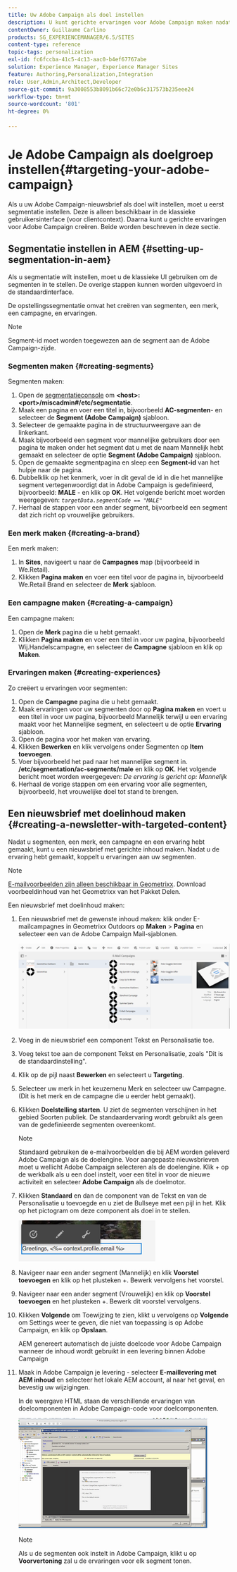 ```yaml
---
title: Uw Adobe Campaign als doel instellen
description: U kunt gerichte ervaringen voor Adobe Campaign maken nadat u segmentatie hebt ingesteld.
contentOwner: Guillaume Carlino
products: SG_EXPERIENCEMANAGER/6.5/SITES
content-type: reference
topic-tags: personalization
exl-id: fc6fccba-41c5-4c13-aac0-b4ef67767abe
solution: Experience Manager, Experience Manager Sites
feature: Authoring,Personalization,Integration
role: User,Admin,Architect,Developer
source-git-commit: 9a3008553b8091b66c72e0b6c317573b235eee24
workflow-type: tm+mt
source-wordcount: '801'
ht-degree: 0%

---
```


# Je Adobe Campaign als doelgroep instellen{#targeting-your-adobe-campaign}

Als u uw Adobe Campaign-nieuwsbrief als doel wilt instellen, moet u eerst segmentatie instellen. Deze is alleen beschikbaar in de klassieke gebruikersinterface (voor clientcontext). Daarna kunt u gerichte ervaringen voor Adobe Campaign creëren. Beide worden beschreven in deze sectie.

## Segmentatie instellen in AEM {#setting-up-segmentation-in-aem}

Als u segmentatie wilt instellen, moet u de klassieke UI gebruiken om de segmenten in te stellen. De overige stappen kunnen worden uitgevoerd in de standaardinterface.

De opstellingssegmentatie omvat het creëren van segmenten, een merk, een campagne, en ervaringen.

>[!NOTE]
>
>Segment-id moet worden toegewezen aan de segment aan de Adobe Campaign-zijde.

### Segmenten maken {#creating-segments}

Segmenten maken:

1. Open de [segmentatieconsole](http://localhost:4502/miscadmin#/etc/segmentation) om **&lt;host>:&lt;port>/miscadmin#/etc/segmentatie**.
1. Maak een pagina en voer een titel in, bijvoorbeeld **AC-segmenten**- en selecteer de **Segment (Adobe Campaign)** sjabloon.
1. Selecteer de gemaakte pagina in de structuurweergave aan de linkerkant.
1. Maak bijvoorbeeld een segment voor mannelijke gebruikers door een pagina te maken onder het segment dat u met de naam Mannelijk hebt gemaakt en selecteer de optie **Segment (Adobe Campaign)** sjabloon.
1. Open de gemaakte segmentpagina en sleep een **Segment-id** van het hulpje naar de pagina.
1. Dubbelklik op het kenmerk, voer in dit geval de id in die het mannelijke segment vertegenwoordigt dat in Adobe Campaign is gedefinieerd, bijvoorbeeld: **MALE** - en klik op **OK**. Het volgende bericht moet worden weergegeven: *`targetData.segmentCode == "MALE"`*
1. Herhaal de stappen voor een ander segment, bijvoorbeeld een segment dat zich richt op vrouwelijke gebruikers.

### Een merk maken {#creating-a-brand}

Een merk maken:

1. In **Sites**, navigeert u naar de **Campagnes** map (bijvoorbeeld in We.Retail).
1. Klikken **Pagina maken** en voer een titel voor de pagina in, bijvoorbeeld We.Retail Brand en selecteer de **Merk** sjabloon.

### Een campagne maken {#creating-a-campaign}

Een campagne maken:

1. Open de **Merk** pagina die u hebt gemaakt.
1. Klikken **Pagina maken** en voer een titel in voor uw pagina, bijvoorbeeld Wij.Handelscampagne, en selecteer de **Campagne** sjabloon en klik op **Maken**.

### Ervaringen maken {#creating-experiences}

Zo creëert u ervaringen voor segmenten:

1. Open de **Campagne** pagina die u hebt gemaakt.
1. Maak ervaringen voor uw segmenten door op **Pagina maken** en voert u een titel in voor uw pagina, bijvoorbeeld Mannelijk terwijl u een ervaring maakt voor het Mannelijke segment, en selecteert u de optie **Ervaring** sjabloon.
1. Open de pagina voor het maken van ervaring.
1. Klikken **Bewerken** en klik vervolgens onder Segmenten op **Item toevoegen**.
1. Voer bijvoorbeeld het pad naar het mannelijke segment in. **/etc/segmentation/ac-segments/male** en klik op **OK**. Het volgende bericht moet worden weergegeven: *De ervaring is gericht op: Mannelijk*
1. Herhaal de vorige stappen om een ervaring voor alle segmenten, bijvoorbeeld, het vrouwelijke doel tot stand te brengen.

## Een nieuwsbrief met doelinhoud maken {#creating-a-newsletter-with-targeted-content}

Nadat u segmenten, een merk, een campagne en een ervaring hebt gemaakt, kunt u een nieuwsbrief met gerichte inhoud maken. Nadat u de ervaring hebt gemaakt, koppelt u ervaringen aan uw segmenten.

>[!NOTE]
>
>[E-mailvoorbeelden zijn alleen beschikbaar in Geometrixx](/help/sites-developing/we-retail.md). Download voorbeeldinhoud van het Geometrixx van het Pakket Delen.

Een nieuwsbrief met doelinhoud maken:

1. Een nieuwsbrief met de gewenste inhoud maken: klik onder E-mailcampagnes in Geometrixx Outdoors op **Maken** > **Pagina** en selecteer een van de Adobe Campaign Mail-sjablonen.

   ![chlimage_1-188](assets/chlimage_1-188.png)

1. Voeg in de nieuwsbrief een component Tekst en Personalisatie toe.
1. Voeg tekst toe aan de component Tekst en Personalisatie, zoals &quot;Dit is de standaardinstelling&quot;.
1. Klik op de pijl naast **Bewerken** en selecteert u **Targeting**.
1. Selecteer uw merk in het keuzemenu Merk en selecteer uw Campagne. (Dit is het merk en de campagne die u eerder hebt gemaakt).
1. Klikken **Doelstelling starten**. U ziet de segmenten verschijnen in het gebied Soorten publiek. De standaardervaring wordt gebruikt als geen van de gedefinieerde segmenten overeenkomt.

   >[!NOTE]
   >
   >Standaard gebruiken de e-mailvoorbeelden die bij AEM worden geleverd Adobe Campaign als de doelengine. Voor aangepaste nieuwsbrieven moet u wellicht Adobe Campaign selecteren als de doelengine. Klik + op de werkbalk als u een doel instelt, voer een titel in voor de nieuwe activiteit en selecteer **Adobe Campaign** als de doelmotor.

1. Klikken **Standaard** en dan de component van de Tekst en van de Personalisatie u toevoegde en u ziet de Bullseye met een pijl in het. Klik op het pictogram om deze component als doel in te stellen.

   ![chlimage_1-189](assets/chlimage_1-189.png)

1. Navigeer naar een ander segment (Mannelijk) en klik **Voorstel toevoegen** en klik op het plusteken +. Bewerk vervolgens het voorstel.
1. Navigeer naar een ander segment (Vrouwelijk) en klik op **Voorstel toevoegen** en het plusteken +. Bewerk dit voorstel vervolgens.
1. Klikken **Volgende** om Toewijzing te zien, klikt u vervolgens op **Volgende** om Settings weer te geven, die niet van toepassing is op Adobe Campaign, en klik op **Opslaan**.

   AEM genereert automatisch de juiste doelcode voor Adobe Campaign wanneer de inhoud wordt gebruikt in een levering binnen Adobe Campaign

1. Maak in Adobe Campaign je levering - selecteer **E-maillevering met AEM inhoud** en selecteer het lokale AEM account, al naar het geval, en bevestig uw wijzigingen.

   In de weergave HTML staan de verschillende ervaringen van doelcomponenten in Adobe Campaign-code voor doelcomponenten.

   ![chlimage_1-190](assets/chlimage_1-190.png)

   >[!NOTE]
   >
   >Als u de segmenten ook instelt in Adobe Campaign, klikt u op **Voorvertoning** zal u de ervaringen voor elk segment tonen.
